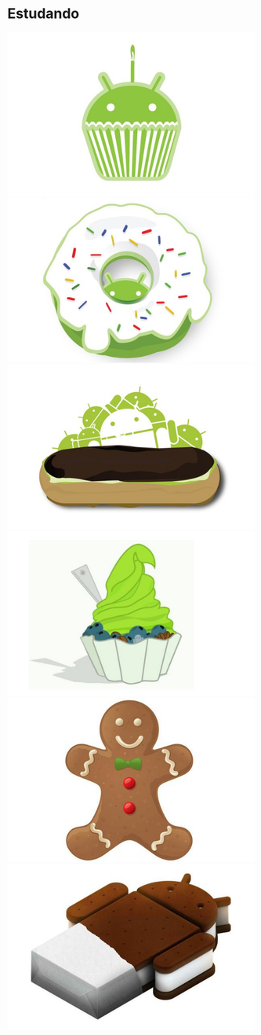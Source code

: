 Estudando
=========

<img src="https://raw.githubusercontent.com/rudsonlive/Estudando/master/Cupcake.jpg"> </img>
<img src="https://raw.githubusercontent.com/rudsonlive/Estudando/master/Android-16-Donut_25g.jpg"> </img>
<img src="https://raw.githubusercontent.com/rudsonlive/Estudando/master/Android-2021-Eclair_26g.jpg"> </img>
<img src="https://raw.githubusercontent.com/rudsonlive/Estudando/master/Android-22-FroYo_27g.jpg"> </img>
<img src="https://raw.githubusercontent.com/rudsonlive/Estudando/master/Android-23-Gingerbread_28g.jpg"> </img>
<img src="https://raw.githubusercontent.com/rudsonlive/Estudando/master/Android-40-Ice-Cream-Sandwich_31g.jpg"> </img>
